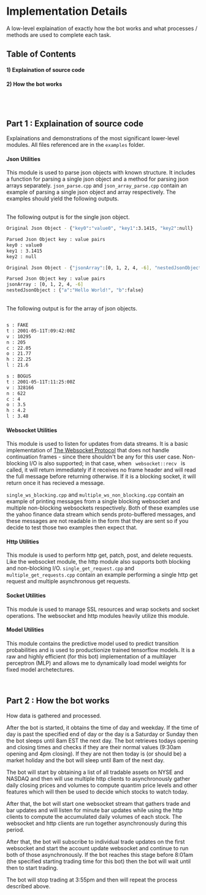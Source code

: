 # Implementation Details
A low-level explaination of exactly how the bot works and what processes / methods are used to complete each task.

## Table of Contents
#### 1) Explaination of source code
#### 2) How the bot works

<br/></br>

## Part 1 : Explaination of source code
Explainations and demonstrations of the most significant lower-level modules. All files referenced are in the <code/>examples</code> folder.

#### Json Utilities
This module is used to parse json objects with known structure. It includes a function for parsing a single json object and a method for parsing json arrays separately. <code/>json_parse.cpp</code> and <code/>json_array_parse.cpp</code> contain an example of parsing a single json object and array respectively. The examples should yield the following outputs.

<br> The following output is for the single json object.

```bash
Original Json Object - {"key0":"value0", "key1":3.1415, "key2":null}

Parsed Json Object key : value pairs
key0 : value0
key1 : 3.1415
key2 : null

Original Json Object - {"jsonArray":[0, 1, 2, 4, -6], "nestedJsonObject":{"a":"Hello World!", "b":false}}

Parsed Json Object key : value pairs
jsonArray : [0, 1, 2, 4, -6]
nestedJsonObject : {"a":"Hello World!", "b":false}
```

<br> The following output is for the array of json objects.

```bash

s : FAKE
t : 2001-05-11T:09:42:00Z
v : 10295
n : 205
c : 22.05
o : 21.77
h : 22.25
l : 21.6

s : BOGUS
t : 2001-05-11T:11:25:00Z
v : 328166
n : 622
c : 4
o : 3.5
h : 4.2
l : 3.48
```

#### Websocket Utilities
This module is used to listen for updates from data streams. It is a basic implementation of [The Websocket Protocol](https://datatracker.ietf.org/doc/html/rfc6455) that does not handle continuation frames - since there shouldn't be any for this user case. Non-blocking I/O is also supported; in that case, when <code/> websocket::recv </code> is called, it will return immediately if it receives no frame header and will read the full message before returning otherwise. If it is a blocking socket, it will return once it has recieved a message. <br>

<code/>single_ws_blocking.cpp</code> and <code/>multiple_ws_non_blocking.cpp</code> contain an example of printing messages from a single blocking websocket and multiple non-blocking websockets respectively. Both of these examples use the yahoo finance data stream which sends proto-buffered messages, and these messages are not readable in the form that they are sent so if you decide to test those two examples then expect that.

#### Http Utilities
This module is used to perform http get, patch, post, and delete requests. Like the websocket module, the http module also supports both blocking and non-blocking I/O. <code/>single_get_request.cpp</code> and <code/>multiple_get_requests.cpp</code> contain an example performing a single http get request and multiple asynchronous get requests. <br>

#### Socket Utilities
This module is used to manage SSL resources and wrap sockets and socket operations. The websocket and http modules heavily utilize this module. <br>

#### Model Utilities
This module contains the predictive model used to predict transition probabilities and is used to productionize trained tensorflow models. It is a raw and highly efficient (for this bot) implementation of a multilayer perceptron (MLP) and allows me to dynamically load model weights for fixed model archetectures. <br>

<br>

## Part 2 : How the bot works
How data is gathered and processed. <br>

After the bot is started, it obtains the time of day and weekday. If the time of day is past the specified end of day or the day is a Saturday or Sunday then the bot sleeps until 8am EST the next day. The bot retrieves todays opening and closing times and checks if they are their normal values (9:30am opening and 4pm closing). If they are not then today is (or should be) a market holiday and the bot will sleep until 8am of the next day. <br>

The bot will start by obtaining a list of all tradable assets on NYSE and NASDAQ and then will use multiple http clients to asynchronously gather daily closing prices and volumes to compute quantim price levels and other features which will then be used to decide which stocks to watch today. <br>

After that, the bot will start one websocket stream that gathers trade and bar updates and will listen for minute bar updates while using the http clients to compute the accumulated daily volumes of each stock. The websocket and http clients are run together asynchronously during this period. <br>

After that, the bot will subscribe to individual trade updates on the first websocket and start the account update websocket and continue to run both of those asynchronously. If the bot reaches this stage before 8:01am (the specified starting trading time for this bot) then the bot will wait until then to start trading. <br>

The bot will stop trading at 3:55pm and then will repeat the process described above.


